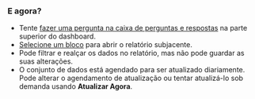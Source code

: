### <a name="what-now"></a>E agora?
* Tente [fazer uma pergunta na caixa de perguntas e respostas](../power-bi-q-and-a.md) na parte superior do dashboard.
* [Selecione um bloco](../service-dashboard-tiles.md) para abrir o relatório subjacente.
* Pode filtrar e realçar os dados no relatório, mas não pode guardar as suas alterações.
* O conjunto de dados está agendado para ser atualizado diariamente. Pode alterar o agendamento de atualização ou tentar atualizá-lo sob demanda usando **Atualizar Agora**.

